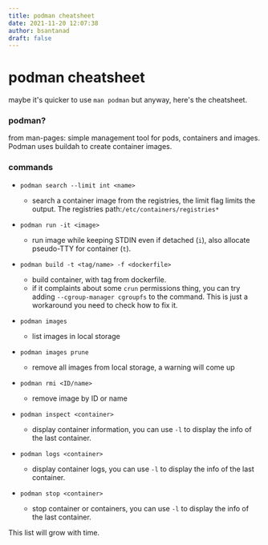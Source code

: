 ```yaml
---
title: podman cheatsheet
date: 2021-11-20 12:07:38
author: bsantanad
draft: false
---
```


# podman cheatsheet

maybe it's quicker to use `man podman` but anyway, here's the cheatsheet.

### podman?

from man-pages: simple management tool for pods, containers and images.
Podman uses buildah to create container images.


### commands

- `podman search --limit int <name>`
  -  search a container image from the registries, the limit flag limits the
     output. The registries path:`/etc/containers/registries*`

- `podman run -it <image>`
  - run image while keeping STDIN even if detached (`i`), also allocate
    pseudo-TTY for container (`t`).
 
- `podman build -t <tag/name> -f <dockerfile>`
  - build container, with tag from dockerfile.
  - if it complaints about some `crun` permissions thing, you can try adding
    `--cgroup-manager cgroupfs` to the command. This is just a workaround
    you need to check how to fix it.

- `podman images`
  - list images in local storage

- `podman images prune`
  - remove all images from local storage, a warning will come up 

- `podman rmi <ID/name>`
  - remove image by ID or name

- `podman inspect <container>`
  - display container information, you can use `-l` to display the info of the
    last container.

- `podman logs <container>`
  - display container logs, you can use `-l` to display the info of the
    last container.

- `podman stop <container>`
  - stop container or containers, you can use `-l` to display the info of the
    last container.

This list will grow with time.

